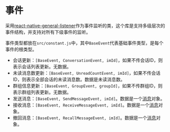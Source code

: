 # 事件

采用[react-native-general-listener](https://github.com/gaoxiaosong/react-native-general-listener)作为事件监听的类，这个库是支持多级层次的事件结构，并支持对所有下级事件的监听。

事件类型都放在`src/constant.js`中，其中`BaseEvent`代表基础事件类型，是每个事件的根类型。

* 会话更新：`[BaseEvent, ConversationEvent, imId]`，如果不传会话ID，则表示会话列表更新。无数据。
* 未读消息数更新：`[BaseEvent, UnreadCountEvent, imId]`，如果不传会话ID，则表示全部会话的未读消息数。数据是未读消息数。
* 群组信息更新：`[BaseEvent, GroupEvent, groupId]`，如果不传群组ID，则表示群组列表更新。无数据。
* 发送消息：`[BaseEvent, SendMessageEvent, imId]`。数据是一个[消息](Conversation#消息)对象。
* 接收消息：`[BaseEvent, ReceiveMessageEvent, imId]`。数据是一个[消息](Conversation#消息)对象。
* 撤回消息：`[BaseEvent, RecallMessageEvent, imId]`。数据是一个[消息](Conversation#消息)对象。